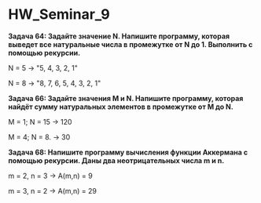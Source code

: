 # HW_Seminar_9

__Задача 64: Задайте значение N. Напишите программу, которая выведет все натуральные числа в промежутке от N до 1. Выполнить с помощью рекурсии.__

N = 5 -> "5, 4, 3, 2, 1"

N = 8 -> "8, 7, 6, 5, 4, 3, 2, 1"

__Задача 66: Задайте значения M и N. Напишите программу, которая найдёт сумму натуральных элементов в промежутке от M до N.__

M = 1; N = 15 -> 120

M = 4; N = 8. -> 30

__Задача 68: Напишите программу вычисления функции Аккермана с помощью рекурсии. Даны два неотрицательных числа m и n.__

m = 2, n = 3 -> A(m,n) = 9

m = 3, n = 2 -> A(m,n) = 29
